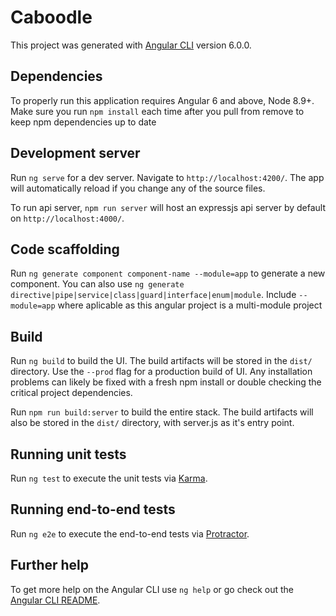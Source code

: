 # Caboodle

This project was generated with [Angular CLI](https://github.com/angular/angular-cli) version 6.0.0.

## Dependencies

To properly run this application requires Angular 6 and above, Node 8.9+.   
Make sure you run `npm install` each time after you pull from remove to keep npm dependencies up to date

## Development server

Run `ng serve` for a dev server. Navigate to `http://localhost:4200/`. The app will automatically reload if you change any of the source files.

To run api server, `npm run server` will host an expressjs api server by default on `http://localhost:4000/`.

## Code scaffolding

Run `ng generate component component-name --module=app` to generate a new component. You can also use `ng generate directive|pipe|service|class|guard|interface|enum|module`. Include `--module=app` where aplicable as this angular project is a multi-module project

## Build

Run `ng build` to build the UI. The build artifacts will be stored in the `dist/` directory. Use the `--prod` flag for a production build of UI. Any installation problems can likely be fixed with a fresh npm install or double checking the critical project dependencies.

Run `npm run build:server` to build the entire stack. The build artifacts will also be stored in the `dist/` directory, with server.js as it's entry point.

## Running unit tests

Run `ng test` to execute the unit tests via [Karma](https://karma-runner.github.io).

## Running end-to-end tests

Run `ng e2e` to execute the end-to-end tests via [Protractor](http://www.protractortest.org/).

## Further help

To get more help on the Angular CLI use `ng help` or go check out the [Angular CLI README](https://github.com/angular/angular-cli/blob/master/README.md).
